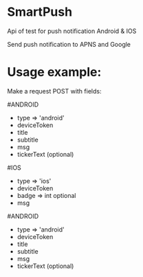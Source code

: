 # SmartPush
Api of test for push notification Android &amp; IOS

Send push notification to APNS and Google

# Usage example:
Make a request POST with fields:

  #ANDROID
  * type => 'android'
  * deviceToken
  * title
  * subtitle
  * msg
  * tickerText (optional)
  
  #IOS
  * type => 'ios'
  * deviceToken
  * badge => int optional
  * msg

  #ANDROID
  * type => 'android'
  * deviceToken
  * title
  * subtitle
  * msg
  * tickerText (optional)
